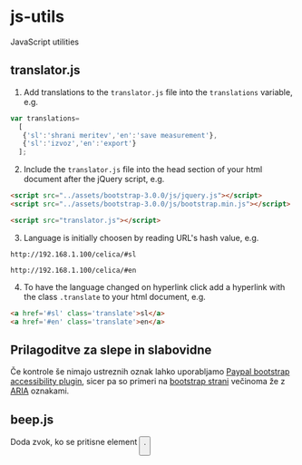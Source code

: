 # js-utils
JavaScript utilities

## translator.js
1. Add translations to the `translator.js` file into the `translations` variable, e.g.

  ```javascript
  var translations=
    [
     {'sl':'shrani meritev','en':'save measurement'},
     {'sl':'izvoz','en':'export'}
    ];
  ```
2. Include the `translator.js` file into the head section of your html document after the jQuery script, e.g.

  ```html
  <script src="../assets/bootstrap-3.0.0/js/jquery.js"></script>
  <script src="../assets/bootstrap-3.0.0/js/bootstrap.min.js"></script>
  
  <script src="translator.js"></script>
  ```
3. Language is initially choosen by reading URL's hash value, e.g.

  ```
  http://192.168.1.100/celica/#sl
  ```
  ```
  http://192.168.1.100/celica/#en
  ```
4. To have the language changed on hyperlink click add a hyperlink with the class `.translate` to your html document, e.g.

  ```html
  <a href='#sl' class='translate'>sl</a>
  <a href='#en' class='translate'>en</a>
  ```

## Prilagoditve za slepe in slabovidne

Če kontrole še nimajo ustreznih oznak lahko uporabljamo [Paypal bootstrap accessibility plugin](https://www.paypal-engineering.com/2014/01/28/bootstrap-accessibility-plugin-making-the-popular-web-development-framework-better/), sicer pa so primeri na [bootstrap strani](http://getbootstrap.com/) večinoma že z [ARIA](https://developer.mozilla.org/en-US/docs/Web/Accessibility/ARIA) oznakami.

## beep.js

Doda zvok, ko se pritisne element <button/>.
